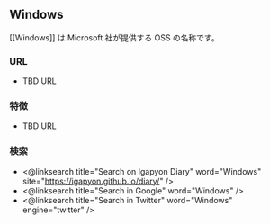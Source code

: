 ## Windows

[[Windows]] は Microsoft 社が提供する OSS の名称です。

### URL

* TBD URL

### 特徴

* TBD URL

### 検索

* <@linksearch title="Search on Igapyon Diary" word="Windows" site="https://igapyon.github.io/diary/" />
* <@linksearch title="Search in Google" word="Windows" />
* <@linksearch title="Search in Twitter" word="Windows" engine="twitter" />


